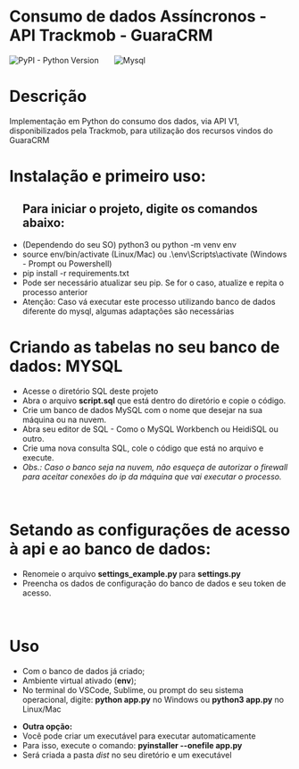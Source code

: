 # Consumo de dados Assíncronos  - API Trackmob - GuaraCRM
<img alt="PyPI - Python Version" src="https://img.shields.io/pypi/pyversions/Django?style=for-the-badge">&nbsp;&nbsp;&nbsp;&nbsp;&nbsp;&nbsp;
<img alt="Mysql" src="https://img.shields.io/badge/MySQL-00000F?style=for-the-badge&logo=mysql&logoColor=white">
<h1> </h1>

<h1> Descrição </h1>
<p>Implementação em Python do consumo dos dados, via API V1, disponibilizados pela Trackmob, para utilização dos recursos vindos do GuaraCRM</p>

<h1>Instalação e primeiro uso: </h1>

<ul>
<h2> Para iniciar o projeto, digite os comandos abaixo: </h2>
        <li> (Dependendo do seu SO) python3 ou python -m venv env </li>
        <li> source env/bin/activate (Linux/Mac) ou .\env\Scripts\activate (Windows - Prompt ou Powershell) </li>
        <li> pip install -r requirements.txt </li>
        <li> Pode ser necessário atualizar seu pip. Se for o caso, atualize e repita o processo anterior </li>
        <li> Atenção: Caso vá executar este processo utilizando banco de dados diferente do mysql, algumas adaptações são necessárias </li>
</ul>

<h1> Criando as tabelas no seu banco de dados: MYSQL</h1>
<ul>
    <li> Acesse o diretório SQL deste projeto </li>
    <li>Abra o arquivo <b>script.sql</b> que está dentro do diretório e copie o código.</li>
    <li>Crie um banco de dados MySQL com o nome que desejar na sua máquina ou na nuvem.</li>
    <li>Abra seu editor de SQL - Como o MySQL Workbench ou HeidiSQL ou outro.</li>
    <li>Crie uma nova consulta SQL, cole o código que está no arquivo e execute.</li>
    <li><i>Obs.: Caso o banco seja na nuvem, não esqueça de autorizar o firewall para aceitar conexões do ip da máquina que vai executar o processo.</i></li>
</ul>
    <br />

<h1> Setando as configurações de acesso à api e ao banco de dados: </h1>
<ul>
    <li> Renomeie o arquivo <b>settings_example.py </b>para <b>settings.py</b> </li>
    <li> Preencha os dados de configuração do banco de dados e seu token de acesso. </li>
</ul>
<br />

<h1> Uso </h1>
<ul>
    <li>Com o banco de dados já criado;</li>
    <li>Ambiente virtual ativado (<b>env</b>);</li>
    <li>No terminal do VSCode, Sublime, ou prompt do seu sistema operacional, digite: <b>python app.py</b> no Windows ou <b>python3 app.py</b> no Linux/Mac</li>
</ul>
<ul>
    <li><b>Outra opção:</b></li>
    <li>Você pode criar um executável para executar automaticamente </li>
    <li>Para isso, execute o comando: <b>pyinstaller --onefile app.py</b></li>
    <li>Será criada a pasta <i>dist</i> no seu diretório e um executável</li>
</ul>

